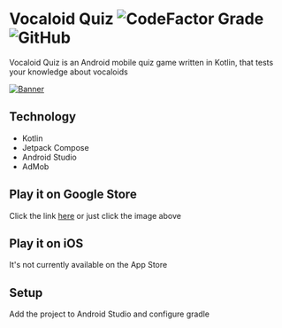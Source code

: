 # Vocaloid Quiz ![CodeFactor Grade](https://img.shields.io/codefactor/grade/github/ThePanToster/vocaloid-quiz?style=flat-square) ![GitHub](https://img.shields.io/github/license/ThePanToster/vocaloid-quiz?style=flat-square)

Vocaloid Quiz is an Android mobile quiz game written in Kotlin, that tests your knowledge about vocaloids

[![Banner](https://raw.githubusercontent.com/thepantoster/vocaloid-quiz/banner.jpg)](https://play.google.com/store/apps/details?id=com.thepantoster.mikuquiz)

## Technology

- Kotlin
- Jetpack Compose
- Android Studio
- AdMob

## Play it on Google Store

Click the link [here](https://play.google.com/store/apps/details?id=com.thepantoster.mikuquiz) or just click the image above

## Play it on iOS

It's not currently available on the App Store

## Setup

Add the project to Android Studio and configure gradle
